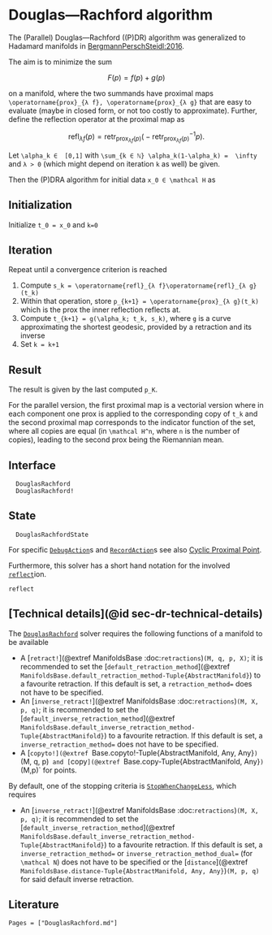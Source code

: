 # Douglas—Rachford algorithm

The (Parallel) Douglas—Rachford ((P)DR) algorithm was generalized to Hadamard
manifolds in [BergmannPerschSteidl:2016](@cite).

The aim is to minimize the sum

```math
F(p) = f(p) + g(p)
```

on a manifold, where the two summands have proximal maps
``\operatorname{prox}_{λ f}, \operatorname{prox}_{λ g}`` that are easy
to evaluate (maybe in closed form, or not too costly to approximate).
Further, define the reflection operator at the proximal map as

```math
\operatorname{refl}_{λ f}(p) = \operatorname{retr}_{\operatorname{prox}_{λ f}(p)} \bigl( -\operatorname{retr}^{-1}_{\operatorname{prox}_{λ f}(p)} p \bigr).
```

Let ``\alpha_k ∈  [0,1]`` with ``\sum_{k ∈ ℕ} \alpha_k(1-\alpha_k) =  \infty``
and ``λ > 0`` (which might depend on iteration ``k`` as well) be given.

Then the (P)DRA algorithm for initial data ``x_0 ∈ \mathcal H`` as

## Initialization

Initialize ``t_0 = x_0`` and ``k=0``

## Iteration

Repeat until a convergence criterion is reached

1. Compute ``s_k = \operatorname{refl}_{λ f}\operatorname{refl}_{λ g}(t_k)``
2. Within that operation, store ``p_{k+1} = \operatorname{prox}_{λ g}(t_k)`` which is the prox the inner reflection reflects at.
3. Compute ``t_{k+1} = g(\alpha_k; t_k, s_k)``, where ``g`` is a curve approximating the shortest geodesic, provided by a retraction and its inverse
4. Set ``k = k+1``

## Result

The result is given by the last computed ``p_K``.

For the parallel version, the first proximal map is a vectorial version where
in each component one prox is applied to the corresponding copy of ``t_k`` and
the second proximal map corresponds to the indicator function of the set,
where all copies are equal (in ``\mathcal H^n``, where ``n`` is the number of copies),
leading to the second prox being the Riemannian mean.

## Interface

```@docs
  DouglasRachford
  DouglasRachford!
```

## State

```@docs
  DouglasRachfordState
```

For specific [`DebugAction`](@ref)s and [`RecordAction`](@ref)s see also
[Cyclic Proximal Point](cyclic_proximal_point.md).

Furthermore, this solver has a short hand notation for the involved [`reflect`](@ref)ion.

```@docs
reflect
```

## [Technical details](@id sec-dr-technical-details)

The [`DouglasRachford`](@ref) solver requires the following functions of a manifold to be available

* A [`retract!`](@extref ManifoldsBase :doc:`retractions`)`(M, q, p, X)`; it is recommended to set the [`default_retraction_method`](@extref `ManifoldsBase.default_retraction_method-Tuple{AbstractManifold}`) to a favourite retraction. If this default is set, a `retraction_method=` does not have to be specified.
* An [`inverse_retract!`](@extref ManifoldsBase :doc:`retractions`)`(M, X, p, q)`; it is recommended to set the [`default_inverse_retraction_method`](@extref `ManifoldsBase.default_inverse_retraction_method-Tuple{AbstractManifold}`) to a favourite retraction. If this default is set, a `inverse_retraction_method=` does not have to be specified.
* A [`copyto!](@extref `Base.copyto!-Tuple{AbstractManifold, Any, Any}`)`(M, q, p)` and [`copy`](@extref `Base.copy-Tuple{AbstractManifold, Any}`)`(M,p)` for points.

By default, one of the stopping criteria is [`StopWhenChangeLess`](@ref),
which requires

* An [`inverse_retract!`](@extref ManifoldsBase :doc:`retractions`)`(M, X, p, q)`; it is recommended to set the [`default_inverse_retraction_method`](@extref `ManifoldsBase.default_inverse_retraction_method-Tuple{AbstractManifold}`) to a favourite retraction. If this default is set, a `inverse_retraction_method=` or `inverse_retraction_method_dual=` (for ``\mathcal N``) does not have to be specified or the [`distance`](@extref `ManifoldsBase.distance-Tuple{AbstractManifold, Any, Any}`)`(M, p, q)` for said default inverse retraction.

## Literature

```@bibliography
Pages = ["DouglasRachford.md"]
```
